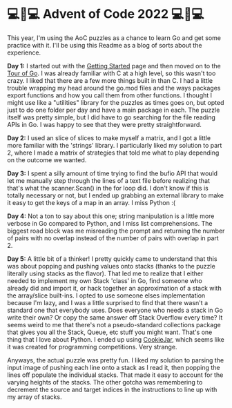 💻🎄💻 Advent of Code 2022 💻🎄💻
=================================

This year, I'm using the AoC puzzles as a chance to learn Go and get some practice with it. I'll be using this Readme as a blog of sorts about the experience.

**Day 1:** I started out with the [Getting Started](https://go.dev/doc/tutorial/getting-started) page and then moved on to the [Tour of Go](https://go.dev/tour/). I was already familiar with C at a high level, so this wasn't too crazy. I liked that there are a few more things built in than C. I had a little trouble wrapping my head around the go.mod files and the ways packages export functions and how you call them from other functions. I thought I might use like a "utilities" library for the puzzles as times goes on, but opted just to do one folder per day and have a main package in each. The puzzle itself was pretty simple, but I did have to go searching for the file reading APIs in Go. I was happy to see that they were pretty straightforward.

**Day 2:** I used an slice of slices to make myself a matrix, and I got a little more familiar with the 'strings' library. I particularly liked my solution to part 2, where I made a matrix of strategies that told me what to play depending on the outcome we wanted.

**Day 3:** I spent a silly amount of time trying to find the bufio API that would let me manually step through the lines of a text file before realizing that that's what the scanner.Scan() in the for loop did. I don't know if this is totally necessary or not, but I ended up grabbing an external library to make it easy to get the keys of a map in an array. I miss Python :(

**Day 4:** Not a ton to say about this one; string manipulation is a little more verbose in Go compared to Python, and I miss list comprehensions. The biggest road block was me misreading the prompt and returning the number of pairs with no overlap instead of the number of pairs with overlap in part 2.

**Day 5:** A little bit of a thinker! I pretty quickly came to understand that this was about popping and pushing values onto stacks (thanks to the puzzle literally using stacks as the flavor). That led me to realize that I either needed to implement my own Stack 'class' in Go, find someone who already did and import it, or hack together an approximation of a stack with the array/slice built-ins. I opted to use someone elses implementation because I'm lazy, and I was a little surprised to find that there wasn't a standard one that everybody uses. Does everyone who needs a stack in Go write their own? Or copy the same answer off Stack Overflow every time? It seems weird to me that there's not a pseudo-standard collections package that gives you all the Stack, Queue, etc stuff you might want. That's one thing that I love about Python. I ended up using [CookieJar](https://github.com/karalabe/cookiejar), which seems like it was created for programming competitions. Very strange.

Anyways, the actual puzzle was pretty fun. I liked my solution to parsing the input image of pushing each line onto a stack as I read it, then popping the lines off populate the individual stacks. That made it easy to account for the varying heights of the stacks. The other gotcha was remembering to decrement the source and target indices in the instructions to line up with my array of stacks.